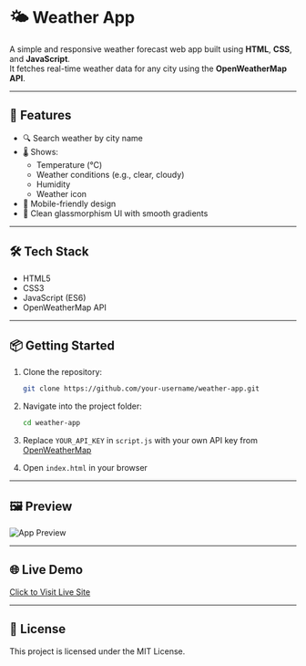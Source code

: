 
# 🌤️ Weather App

A simple and responsive weather forecast web app built using **HTML**, **CSS**, and **JavaScript**.  
It fetches real-time weather data for any city using the **OpenWeatherMap API**.

---

## 🚀 Features

- 🔍 Search weather by city name
- 🌡️ Shows:
  - Temperature (°C)
  - Weather conditions (e.g., clear, cloudy)
  - Humidity
  - Weather icon
- 📱 Mobile-friendly design
- 🎨 Clean glassmorphism UI with smooth gradients

---

## 🛠 Tech Stack

- HTML5
- CSS3
- JavaScript (ES6)
- OpenWeatherMap API

---

## 📦 Getting Started

1. Clone the repository:
   ```bash
   git clone https://github.com/your-username/weather-app.git
   ```

2. Navigate into the project folder:
   ```bash
   cd weather-app
   ```

3. Replace `YOUR_API_KEY` in `script.js` with your own API key from [OpenWeatherMap](https://openweathermap.org/)

4. Open `index.html` in your browser

---

## 🖼️ Preview

![App Preview](screenshot.png)

---

## 🌐 Live Demo

[Click to Visit Live Site](https://yourusername.github.io/weather-app)

---

## 📄 License

This project is licensed under the MIT License.
